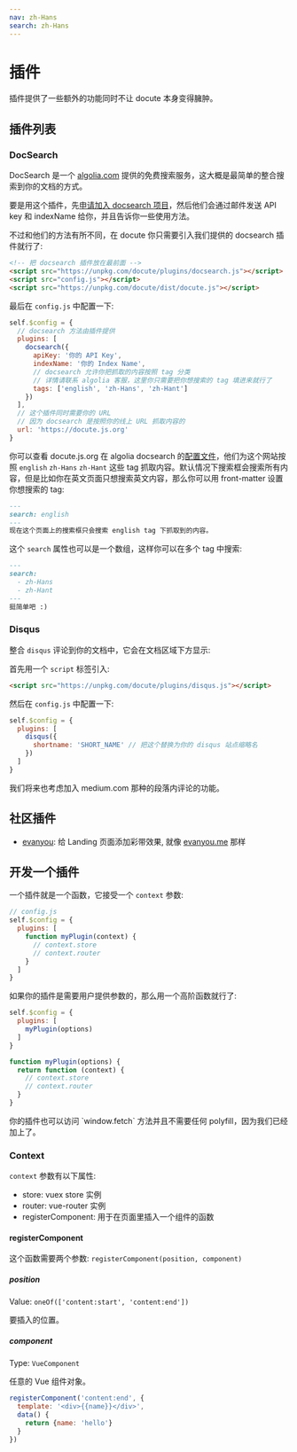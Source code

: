 ```yaml
---
nav: zh-Hans
search: zh-Hans
---
```


# 插件

插件提供了一些额外的功能同时不让 docute 本身变得臃肿。

## 插件列表

### DocSearch

DocSearch 是一个 [algolia.com](http://algolia.com) 提供的免费搜索服务，这大概是最简单的整合搜索到你的文档的方式。

要是用这个插件，先[申请加入 docsearch 项目](https://community.algolia.com/docsearch/)，然后他们会通过邮件发送 API key 和 indexName 给你，并且告诉你一些使用方法。

不过和他们的方法有所不同，在 docute 你只需要引入我们提供的 docsearch 插件就行了:

```html
<!-- 把 docsearch 插件放在最前面 -->
<script src="https://unpkg.com/docute/plugins/docsearch.js"></script>
<script src="config.js"></script>
<script src="https://unpkg.com/docute/dist/docute.js"></script>
```

最后在 `config.js` 中配置一下:

```js
self.$config = {
  // docsearch 方法由插件提供
  plugins: [
    docsearch({
      apiKey: '你的 API Key',
      indexName: '你的 Index Name',
      // docsearch 允许你把抓取的内容按照 tag 分类
      // 详情请联系 algolia 客服，这里你只需要把你想搜索的 tag 填进来就行了
      tags: ['english', 'zh-Hans', 'zh-Hant']
    })
  ],
  // 这个插件同时需要你的 URL
  // 因为 docsearch 是按照你的线上 URL 抓取内容的
  url: 'https://docute.js.org'
}
```

你可以查看 docute.js.org 在 algolia docsearch 的[配置文件](https://github.com/algolia/docsearch-configs/blob/master/configs/docute.json)，他们为这个网站按照 `english` `zh-Hans` `zh-Hant` 这些 tag 抓取内容。默认情况下搜索框会搜索所有内容，但是比如你在英文页面只想搜索英文内容，那么你可以用 front-matter 设置你想搜索的 tag:

```markdown
---
search: english
---
现在这个页面上的搜索框只会搜索 english tag 下抓取到的内容。
```

这个 `search` 属性也可以是一个数组，这样你可以在多个 tag 中搜索:

```markdown
---
search: 
  - zh-Hans
  - zh-Hant
---
挺简单吧 :)
```

### Disqus

整合 `disqus` 评论到你的文档中，它会在文档区域下方显示:

首先用一个 `script` 标签引入:

```html
<script src="https://unpkg.com/docute/plugins/disqus.js"></script>
```

然后在 `config.js` 中配置一下:

```js
self.$config = {
  plugins: [
    disqus({
      shortname: 'SHORT_NAME' // 把这个替换为你的 disqus 站点缩略名
    })
  ]
}
```

我们将来也考虑加入 medium.com 那种的段落内评论的功能。

## 社区插件

- [evanyou](https://github.com/egoist/docute-evanyou): 给 Landing 页面添加彩带效果, 就像 [evanyou.me](http://evanyou.me) 那样

## 开发一个插件

一个插件就是一个函数，它接受一个 `context` 参数:

```js
// config.js
self.$config = {
  plugins: [
    function myPlugin(context) {
      // context.store
      // context.router
    }
  ]
}
```

如果你的插件是需要用户提供参数的，那么用一个高阶函数就行了:

```js
self.$config = {
  plugins: [
    myPlugin(options)
  ]
}

function myPlugin(options) {
  return function (context) {
    // context.store
    // context.router
  }
}
```

<p class="tip">
  你的插件也可以访问 `window.fetch` 方法并且不需要任何 polyfill，因为我们已经加上了。
</p>

### Context

`context` 参数有以下属性:

- store: vuex store 实例
- router: vue-router 实例
- registerComponent: 用于在页面里插入一个组件的函数

#### registerComponent

这个函数需要两个参数: `registerComponent(position, component)`

##### position

Value: `oneOf(['content:start', 'content:end'])`

要插入的位置。

##### component

Type: `VueComponent`

任意的 Vue 组件对象。

```js
registerComponent('content:end', {
  template: '<div>{{name}}</div>',
  data() {
    return {name: 'hello'}
  }
})
```
